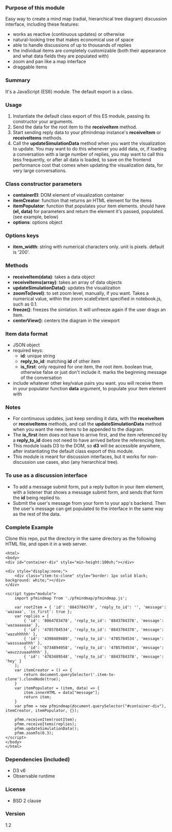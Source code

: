 ### Purpose of this module
Easy way to create a mind map (radial, hierarchical tree diagram) discussion interface, including these features:
- works as reactive (continuous updates) or otherwise 
- natural-looking tree that makes economical use of space
- able to handle discussions of up to thousands of replies
- the individual items are completely customizable (both their appearance and what data fields they are populated with)
- zoom and pan like a map interface
- draggable items

### Summary
It&apos;s a JavaScript (ES6) module. The default export is a class.

### Usage
1. Instantiate the default class export of this ES module, passing its constructor your arguments.
2. Send the data for the root item to the <b>receiveItem</b> method.
3. Start sending reply data to your pfmindmap instance&apos;s <b>receiveItem</b> or <b>receiveItems</b> methods. 
4. Call the <b>updateSimulationData</b> method when you want the visualization to update. You may want to do this whenever you add data, or, if loading a conversation with a large number of replies, you may want to call this less frequently, or after all data is loaded, to save on the frontend performance cost that comes when updating the visualization data, for very large conversations.

### Class constructor parameters
- <b>containerEl</b>: DOM element of visualization container
- <b>itemCreator</b>: function that returns an HTML element for the items
- <b>itemPopulator</b>: function that populates your item elements. should have <b>(el, data)</b> for parameters and return the element it&apos;s passed, populated. (see example, below)
- <b>options</b>: options object

### Options keys
- <b>item_width</b>: string with numerical characters only. unit is pixels. default is '200'.

### Methods
- <b>receiveItem(data)</b>: takes a data object
- <b>receiveItems(array)</b>: takes an array of data objects
- <b>updateSimulationData()</b>: updates the visualization
- <b>zoomTo(level)</b>: to set zoom level, manually, if you want. Takes a numerical value, within the zoom scaleExtent specified in notebook.js, such as 0.1.
- <b>freeze()</b>: freezes the simlation. It will unfreeze again if the user drags an item. 
- <b>centerView()</b>: centers the diagram in the viewport

### Item data format
+ JSON object
+ required keys:
    + <b>id</b>: unique string
    + <b>reply_to_id</b>: matching <b>id</b> of other item
    + <b>is_first</b>: only required for one item, the root item. boolean true, otherwise false or just don&apos;t include it. marks the beginning message of the conversation
+ include whatever other key/value pairs you want. you will receive them in your populator function <b>data</b> argument, to populate your item element with

### Notes
- For continuous updates, just keep sending it data, with the <b>receiveItem</b> or <b>receiveItems</b> methods, and call the <b>updateSimulationData</b> method when you want the new items to be appended to the diagram.
- The <b>is_first</b> item does not have to arrive first, and the item referenced by a <b>reply_to_id</b> does not need to have arrived before the referencing item. 
- This module loads D3 to the DOM, so <b>d3</b> will be accessible anywhere, after instantiating the default class export of this module.
- This module is meant for discussion interfaces, but it works for non-discussion use cases, also (any hierarchical tree).

### To use as a discussion interface
- To add a message submit form, put a reply button in your item element, with a listener that shows a message submit form, and sends that form the <b>id</b> being replied to. 
- Submit the user&apos;s message from your form to your app&apos;s backend. Then the user&apos;s message can get populated to the interface in the same way as the rest of the data.

### Complete Example
Clone this repo, put the directory in the same directory as the following HTML file, and open it in a web server.
```
<html>
<body>
<div id="container-div" style="min-height:100vh;"></div>

<div style="display:none;">
    <div class="item-to-clone" style="border: 1px solid black; background: white;"></div>
</div>

<script type="module">
    import pfmindmap from './pfmindmap/pfmindmap.js';
    
    var rootItem = { 'id': '8843784378', 'reply_to_id': '', 'message': 'wazaaa', 'is_first': true };
    var replies = [
        { 'id': '8064783478', 'reply_to_id': '8843784378', 'message': 'wazaaaaaaa' },
        { 'id': '4785784534', 'reply_to_id': '8843784378', 'message': 'wazuhhhhh' },
        { 'id': '4398489489', 'reply_to_id': '4785784534', 'message': 'wasssaaahhh' },
        { 'id': '6734894958', 'reply_to_id': '4785784534', 'message': 'wauzzzuaaahhhh' },
        { 'id': '4783489548', 'reply_to_id': '8843784378', 'message': 'hey' }
    ];
    var itemCreator = () => {
        return document.querySelector('.item-to-clone').cloneNode(true);
    }
    var itemPopulator = (item, data) => { 
        item.innerHTML = data["message"];
        return item; 
    }
    var pfmm = new pfmindmap(document.querySelector("#container-div"), itemCreator, itemPopulator, {});
    
    pfmm.receiveItem(rootItem);
    pfmm.receiveItems(replies);
    pfmm.updateSimulationData();
    pfmm.zoomTo(0.3);
</script>
</body>
</html>
```

### Dependencies (included)
- D3 v6
- Observable runtime

### License
- BSD 2 clause

### Version
1.2